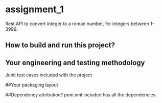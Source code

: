 # assignment_1
  Rest API to convert integer to a roman number, for integers between 1-3999.

## How to build and run this project?


## Your engineering and testing methodology
Junit test cases included with the project

##Your packaging layout

##Dependency attribution?
pom.xml included has all the dependencies.
